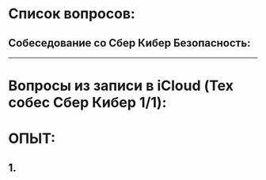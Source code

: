# Список вопросов:

## Собеседование со Сбер Кибер Безопасность:

-----------------------

# Вопросы из записи в iCloud (Тех собес Сбер Кибер 1/1):

# ОПЫТ:

## 1. 